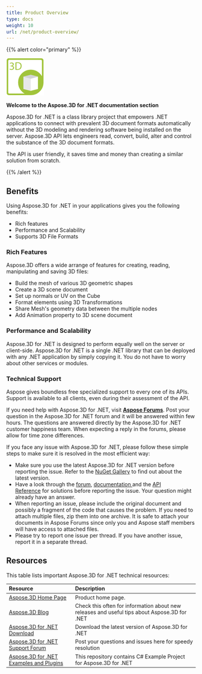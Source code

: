 ```yaml
---
title: Product Overview
type: docs
weight: 10
url: /net/product-overview/
---
```


{{% alert color="primary" %}} 

![todo:image_alt_text](product-overview_1.png)

**Welcome to the Aspose.3D for .NET documentation section**

Aspose.3D for .NET is a class library project that empowers .NET applications to connect with prevalent 3D document formats automatically without the 3D modeling and rendering software being installed on the server. Aspose.3D API lets engineers read, convert, build, alter and control the substance of the 3D document formats.

The API is user friendly, it saves time and money than creating a similar solution from scratch.

{{% /alert %}} 
## **Benefits**
Using Aspose.3D for .NET in your applications gives you the following benefits:

- Rich features
- Performance and Scalability
- Supports 3D File Formats
### **Rich Features**
Aspose.3D offers a wide arrange of features for creating, reading, manipulating and saving 3D files:

- Build the mesh of various 3D geometric shapes
- Create a 3D scene document
- Set up normals or UV on the Cube
- Format elements using 3D Transformations
- Share Mesh's geometry data between the multiple nodes
- Add Animation property to 3D scene document
### **Performance and Scalability**
Aspose.3D for .NET is designed to perform equally well on the server or client-side. Aspose.3D for .NET is a single .NET library that can be deployed with any .NET application by simply copying it. You do not have to worry about other services or modules.
### **Technical Support**
Aspose gives boundless free specialized support to every one of its APIs. Support is available to all clients, even during their assessment of the API.

If you need help with Aspose.3D for .NET, visit [**Aspose Forums**](https://forum.aspose.com/). Post your question in the Aspose.3D for .NET forum and it will be answered within few hours. The questions are answered directly by the Aspose.3D for .NET customer happiness team. When expecting a reply in the forums, please allow for time zone differences.

If you face any issue with Aspose.3D for .NET, please follow these simple steps to make sure it is resolved in the most efficient way:

- Make sure you use the latest Aspose.3D for .NET version before reporting the issue. Refer to the [NuGet Gallery](https://www.nuget.org/packages/Aspose.3D) to find out about the latest version.
- Have a look through the [forum](https://forum.aspose.com/c/3d), [documentation ](/3d/net/home/)and the [API Reference](https://apireference.aspose.com/net/3d) for solutions before reporting the issue. Your question might already have an answer.
- When reporting an issue, please include the original document and possibly a fragment of the code that causes the problem. If you need to attach multiple files, zip them into one archive. It is safe to attach your documents in Aspose Forums since only you and Aspose staff members will have access to attached files.
- Please try to report one issue per thread. If you have another issue, report it in a separate thread.
## **Resources**
This table lists important Aspose.3D for .NET technical resources:

|**Resource**|**Description**|
| :- | :- |
|[Aspose.3D Home Page](https://products.aspose.com/3d/net)|Product home page.|
|[Aspose.3D Blog](https://blog.aspose.com/category/3d/)|Check this often for information about new releases and useful tips about Aspose.3D for .NET|
|[Aspose.3D for .NET Download](https://www.nuget.org/packages/Aspose.3d)|Download the latest version of Aspose.3D for .NET|
|[Aspose.3D for .NET Support Forum](https://forum.aspose.com/c/3d)|Post your questions and issues here for speedy resolution|
|[Aspose.3D for .NET Examples and Plugins](https://github.com/aspose-3d/Aspose.3D-for-.NET)|This repository contains C# Example Project for Aspose.3D for .NET|

